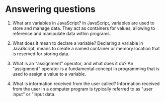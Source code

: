 # Answering questions

1. What are variables in JavaScript? 
In JavaScript, variables are used to store and manage data. They act as containers for values, allowing to reference and manipulate data within programs.

2. What does it mean to declare a variable?
Declaring a variable in JavaScript, means to create a named container or memory location that is reserved for storing data.

3. What is an “assignment” operator, and what does it do?
An "assignment" operator is a fundamental concept in programming that is used to assign a value to a variable.

4. What is information received from the user called?
Information received from the user in a computer program is typically referred to as "user input" or "input data.
